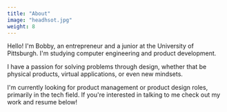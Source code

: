 ```yaml
---
title: "About"
image: "headhsot.jpg"
weight: 8
---
```


Hello! I'm Bobby, an entrepreneur and a junior at the University of Pittsburgh. I'm studying computer engineering and product development.

I have a passion for solving problems through design, whether that be physical products, virtual applications, or even new mindsets.

I'm currently looking for product management or product design roles, primarily in the tech field. If you're interested in talking to me check out my work and resume below!